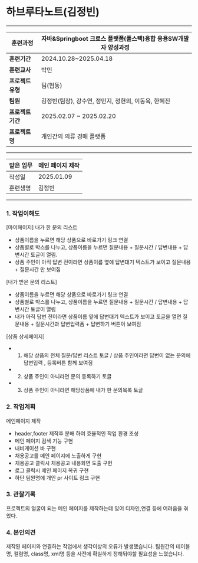 
# 하브루타노트(김정빈)

---

| **훈련과정** | 자바&Springboot 크로스 플랫폼(풀스택)융합 응용SW개발자 양성과정 |
| --- | --- |
| **훈련기간** | 2024.10.28~2025.04.18 |
| **훈련교사** | 박민 |
| **프로젝트 유형** | 팀(협동) |
| **팀원** | 김정빈(팀장), 강수연, 정민지, 정현의, 이동욱, 한혜진 |
| **프로젝트 기간** | 2025.02.07 ~ 2025.02.20 |
| **프로젝트명** | 개인간의 의류 경매 플랫폼 |
---

| 맡은 임무 | 메인 페이지 제작 |
| --- | --- |
| 작성일 | 2025.01.09 |
| 훈련생명 | 김정빈 |

---

### 1. 작업이해도

[마이페이지]
내가 한 문의 리스트
- 상품이름을 누르면 해당 상품으로 바로가기 링크 연결
- 상품별로 박스를 나누고, 상품이름을 누르면 질문내용 + 질문시간 / 답변내용 + 답변시간 토글이 열림.
- 상품 주인이 아직 답변 전이라면 상품이름 옆에 답변대기 텍스트가 보이고 질문내용 + 질문시간 만 보여짐

[내가 받은 문의 리스트]
- 상품이름을 누르면 해당 상품으로 바로가기 링크 연결
- 상품별로 박스를 나누고, 상품이름을 누르면 질문내용 + 질문시간 / 답변내용 + 답변시간 토글이 열림
- 내가 아직 답변 전이라면 상품이름 옆에 답변대기 텍스트가 보이고 토글을 열면 질문내용 + 질문시간과 답변입력폼 + 답변하기 버튼이 보여짐
  
[상품 상세페이지]
- 1. 해당 상품의 전체 질문/답변 리스트 토글 / 상품 주인이라면 답변이 없는 문의에 답변입력 , 등록버튼 함께 보여짐
- 2. 상품 주인이 아니라면 문의 등록하기 토글
- 3. 상품 주인이 아니라면 해당상품에 내가 한 문의목록 토글



### 2. 작업계획

메인페이지 제작

- header,footer 제작후 분배 하여 효율적인 작업 환경 조성
- 메인 페이지 검색 기능 구현
- 내비게이션 바 구현
- 채용공고를 메인 페이지에 노출하게 구현
- 채용공고 클릭시 채용공고 내용화면 도출 구현
- 로그 클릭시 메인 페이지 복귀 구현
- 하단 팀원명에 개인 pr 사이트 링크 구현

### 3. 관찰기록

프로젝트의 얼굴이 되는 메인 페이지를 제작하는데 있어 디자인,연결 등에 어려움을 겪었다.

### 4. 본인의견

제작된 페이지와 연결하는 작업에서 생각이상의 오류가 발생했습니다.
팀원간의 테이블명, 컬렴명, class명, xml명 등을 사전에 확실하게 정해둬야할 필요성을 
느꼈습니다.

